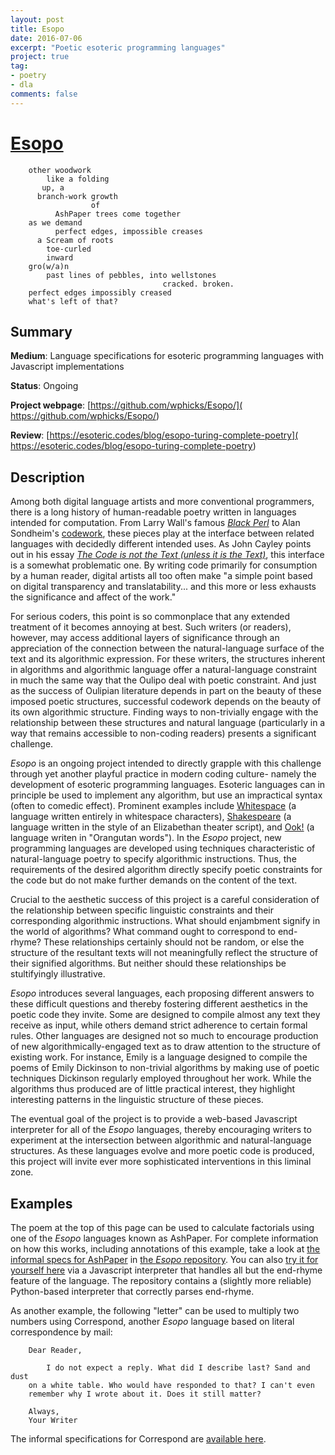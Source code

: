 ```yaml
---
layout: post
title: Esopo
date: 2016-07-06
excerpt: "Poetic esoteric programming languages"
project: true
tag:
- poetry
- dla
comments: false
---
```


# [Esopo](/ashpaper)
        other woodwork
            like a folding
           up, a
          branch-work growth
                      of
              AshPaper trees come together
        as we demand
              perfect edges, impossible creases
          a Scream of roots
            toe-curled
            inward
        gro(w/a)n
            past lines of pebbles, into wellstones
                                      cracked. broken.
        perfect edges impossibly creased
        what's left of that?

## Summary
 **Medium**: Language specifications for esoteric programming languages with
 Javascript implementations

 **Status**: Ongoing

 **Project webpage**: [https://github.com/wphicks/Esopo/](
     https://github.com/wphicks/Esopo/)

 **Review**: [https://esoteric.codes/blog/esopo-turing-complete-poetry](
     https://esoteric.codes/blog/esopo-turing-complete-poetry)

## Description
Among both digital language artists and more conventional programmers,
there is a long history of human-readable poetry written in languages
intended for computation. From Larry Wall's famous [*Black Perl*](
https://en.wikipedia.org/wiki/Black_Perl) to Alan Sondheim's [codework](
http://elmcip.net/research-collection/codework), these pieces play at the
interface between related languages with decidedly different intended
uses. As John Cayley points out in his essay
[*The Code is not the Text (unless it is the Text)*](
http://www.electronicbookreview.com/thread/electropoetics/literal), this
interface is a somewhat problematic one. By writing code primarily for
consumption by a human reader, digital artists all too often make "a
simple point based on digital transparency and translatability... and this more
or less exhausts the significance and affect of the work."

For serious coders, this point is so commonplace that any extended
treatment of it becomes annoying at best. Such writers (or readers),
however, may access additional layers of significance through an
appreciation of the connection between the natural-language surface of
the text and its algorithmic expression. For these writers, the
structures inherent in algorithms and algorithmic language offer a
natural-language constraint in much the same way that the Oulipo deal
with poetic constraint. And just as the success of Oulipian literature
depends in part on the beauty of these imposed poetic structures,
successful codework depends on the beauty of its own algorithmic
structure. Finding ways to non-trivially engage with the relationship
between these structures and natural language (particularly in a way
that remains accessible to non-coding readers) presents a significant
challenge.

*Esopo* is an ongoing project intended to directly grapple with this
challenge through yet another playful practice in modern coding culture-
namely the development of esoteric programming languages. Esoteric
languages can in principle be used to implement any algorithm, but use an
impractical syntax (often to comedic effect).
Prominent examples include [Whitespace](
https://en.wikipedia.org/wiki/Whitespace_%28programming_language%29) (a
language written entirely in whitespace characters), [Shakespeare](
http://shakespearelang.sourceforge.net/report/shakespeare/) (a language
written in the style of an Elizabethan theater script), and [Ook!](
https://esolangs.org/wiki/ook!) (a language writen in "Orangutan words"). In
the *Esopo* project, new programming languages are developed using
techniques characteristic of natural-language poetry to specify
algorithmic instructions. Thus, the requirements of the desired algorithm
directly specify poetic constraints for the code but do not make further
demands on the content of the text.

Crucial to the aesthetic success of this project is a careful
consideration of the relationship between specific linguistic constraints and
their corresponding algorithmic instructions. What should enjambment
signify in the world of algorithms? What command ought to correspond to
end-rhyme? These relationships certainly should not be random, or else the
structure of the resultant texts will not meaningfully reflect the
structure of their signified algorithms. But neither should these
relationships be stultifyingly illustrative.

*Esopo* introduces several languages, each proposing different answers to
these difficult questions and thereby fostering different aesthetics in the
poetic code they invite. Some are designed to compile almost any text they
receive as input, while others demand strict adherence to certain formal
rules. Other languages are designed not so much to encourage production of new
algorithmically-engaged text as to draw attention to the structure of
existing work. For instance, Emily is a language designed to compile the
poems of Emily Dickinson to non-trivial algorithms by making use of poetic
techniques Dickinson regularly employed throughout her work. While the
algorithms thus produced are of little practical interest, they highlight
interesting patterns in the linguistic structure of these pieces.

The eventual goal of the project is to provide a web-based Javascript
interpreter for all of the *Esopo* languages, thereby encouraging writers to
experiment at the intersection between algorithmic and natural-language
structures. As these languages evolve and more poetic code is produced, this
project will invite ever more sophisticated interventions in this liminal
zone.

## Examples

The poem at the top of this page can be used to calculate factorials using one
of the *Esopo* languages known as AshPaper. For complete information on how
this works, including annotations of this example, take a look at [the
informal specs for AshPaper](
https://github.com/wphicks/Esopo/blob/master/AshPaper/informal_specs.txt) in
[the *Esopo* repository]( https://github.com/wphicks/Esopo/). You can also [try
it for yourself here](/ashpaper) via a Javascript interpreter that handles all
but the end-rhyme feature of the language. The repository contains a
(slightly more reliable) Python-based interpreter that correctly parses
end-rhyme.

As another example, the following "letter" can be used to multiply two
numbers using Correspond, another *Esopo* language based on literal
correspondence by mail:

        Dear Reader,

            I do not expect a reply. What did I describe last? Sand and dust
        on a white table. Who would have responded to that? I can't even
        remember why I wrote about it. Does it still matter?

        Always,
        Your Writer

The informal specifications for Correspond are [available here](
https://github.com/wphicks/Esopo/blob/master/correspond/informal_specs.txt).
